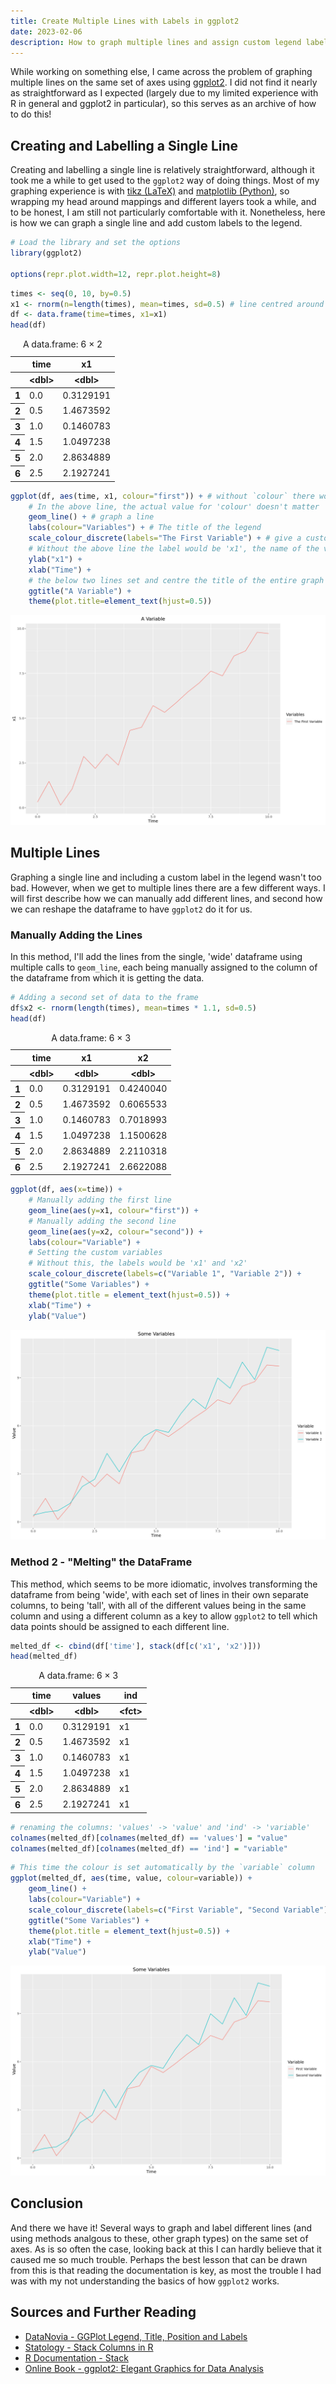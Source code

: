 ```yaml
---
title: Create Multiple Lines with Labels in ggplot2
date: 2023-02-06
description: How to graph multiple lines and assign custom legend labels using the ggplot2 package for R
---
```


While working on something else, I came across the problem of graphing multiple lines on the same set of axes using [ggplot2](https://ggplot2.tidyverse.org/). I did not find it nearly as straightforward as I expected (largely due to my limited experience with R in general and ggplot2 in particular), so this serves as an archive of how to do this!

## Creating and Labelling a Single Line

Creating and labelling a single line is relatively straightforward, although it took me a while to get used to the `ggplot2` way of doing things. Most of my graphing experience is with [tikz (LaTeX)](https://github.com/pgf-tikz/pgf) and [matplotlib (Python)](https://matplotlib.org/), so wrapping my head around mappings and different layers took a while, and to be honest, I am still not particularly comfortable with it. Nonetheless, here is how we can graph a single line and add custom labels to the legend.

```R
# Load the library and set the options
library(ggplot2)

options(repr.plot.width=12, repr.plot.height=8)
```

```R
times <- seq(0, 10, by=0.5)
x1 <- rnorm(n=length(times), mean=times, sd=0.5) # line centred around y = x but with some error
df <- data.frame(time=times, x1=x1)
head(df)
```

<table class="dataframe">
<caption>A data.frame: 6 × 2</caption>
<thead>
	<tr><th></th><th scope=col>time</th><th scope=col>x1</th></tr>
	<tr><th></th><th scope=col>&lt;dbl&gt;</th><th scope=col>&lt;dbl&gt;</th></tr>
</thead>
<tbody>
	<tr><th scope=row>1</th><td>0.0</td><td>0.3129191</td></tr>
	<tr><th scope=row>2</th><td>0.5</td><td>1.4673592</td></tr>
	<tr><th scope=row>3</th><td>1.0</td><td>0.1460783</td></tr>
	<tr><th scope=row>4</th><td>1.5</td><td>1.0497238</td></tr>
	<tr><th scope=row>5</th><td>2.0</td><td>2.8634889</td></tr>
	<tr><th scope=row>6</th><td>2.5</td><td>2.1927241</td></tr>
</tbody>
</table>

```R
ggplot(df, aes(time, x1, colour="first")) + # without `colour` there would be no legend entry
	# In the above line, the actual value for 'colour' doesn't matter
	geom_line() + # graph a line
	labs(colour="Variables") + # The title of the legend
	scale_colour_discrete(labels="The First Variable") + # give a custom label to the single line
	# Without the above line the label would be 'x1', the name of the variable
	ylab("x1") +
	xlab("Time") +
	# the below two lines set and centre the title of the entire graph
	ggtitle("A Variable") +
	theme(plot.title=element_text(hjust=0.5))
```

![Single line with label](./resources/single-line.png)

## Multiple Lines

Graphing a single line and including a custom label in the legend wasn't too bad. However, when we get to multiple lines there are a few different ways. I will first describe how we can manually add different lines, and second how we can reshape the dataframe to have `ggplot2` do it for us.

### Manually Adding the Lines

In this method, I'll add the lines from the single, 'wide' dataframe using multiple calls to `geom_line`, each being manually assigned to the column of the dataframe from which it is getting the data.

```R
# Adding a second set of data to the frame
df$x2 <- rnorm(length(times), mean=times * 1.1, sd=0.5)
head(df)
```

<table class="dataframe">
<caption>A data.frame: 6 × 3</caption>
<thead>
	<tr><th></th><th scope=col>time</th><th scope=col>x1</th><th scope=col>x2</th></tr>
	<tr><th></th><th scope=col>&lt;dbl&gt;</th><th scope=col>&lt;dbl&gt;</th><th scope=col>&lt;dbl&gt;</th></tr>
</thead>
<tbody>
	<tr><th scope=row>1</th><td>0.0</td><td>0.3129191</td><td>0.4240040</td></tr>
	<tr><th scope=row>2</th><td>0.5</td><td>1.4673592</td><td>0.6065533</td></tr>
	<tr><th scope=row>3</th><td>1.0</td><td>0.1460783</td><td>0.7018993</td></tr>
	<tr><th scope=row>4</th><td>1.5</td><td>1.0497238</td><td>1.1500628</td></tr>
	<tr><th scope=row>5</th><td>2.0</td><td>2.8634889</td><td>2.2110318</td></tr>
	<tr><th scope=row>6</th><td>2.5</td><td>2.1927241</td><td>2.6622088</td></tr>
</tbody>
</table>

```R
ggplot(df, aes(x=time)) +
	# Manually adding the first line
	geom_line(aes(y=x1, colour="first")) +
	# Manually adding the second line
	geom_line(aes(y=x2, colour="second")) +
	labs(colour="Variable") +
	# Setting the custom variables
	# Without this, the labels would be 'x1' and 'x2'
	scale_colour_discrete(labels=c("Variable 1", "Variable 2")) +
	ggtitle("Some Variables") +
	theme(plot.title = element_text(hjust=0.5)) +
	xlab("Time") +
	ylab("Value")
```

![Multiple lines with labels](./resources/multiple-lines-1.png)

### Method 2 - "Melting" the DataFrame

This method, which seems to be more idiomatic, involves transforming the dataframe from being 'wide', with each set of lines in their own separate columns, to being 'tall', with all of the different values being in the same column and using a different column as a key to allow `ggplot2` to tell which data points should be assigned to each different line.

```R
melted_df <- cbind(df['time'], stack(df[c('x1', 'x2')]))
head(melted_df)
```

<table class="dataframe">
<caption>A data.frame: 6 × 3</caption>
<thead>
	<tr><th></th><th scope=col>time</th><th scope=col>values</th><th scope=col>ind</th></tr>
	<tr><th></th><th scope=col>&lt;dbl&gt;</th><th scope=col>&lt;dbl&gt;</th><th scope=col>&lt;fct&gt;</th></tr>
</thead>
<tbody>
	<tr><th scope=row>1</th><td>0.0</td><td>0.3129191</td><td>x1</td></tr>
	<tr><th scope=row>2</th><td>0.5</td><td>1.4673592</td><td>x1</td></tr>
	<tr><th scope=row>3</th><td>1.0</td><td>0.1460783</td><td>x1</td></tr>
	<tr><th scope=row>4</th><td>1.5</td><td>1.0497238</td><td>x1</td></tr>
	<tr><th scope=row>5</th><td>2.0</td><td>2.8634889</td><td>x1</td></tr>
	<tr><th scope=row>6</th><td>2.5</td><td>2.1927241</td><td>x1</td></tr>
</tbody>
</table>

```R
# renaming the columns: 'values' -> 'value' and 'ind' -> 'variable'
colnames(melted_df)[colnames(melted_df) == 'values'] = "value"
colnames(melted_df)[colnames(melted_df) == 'ind'] = "variable"
```

```R
# This time the colour is set automatically by the `variable` column
ggplot(melted_df, aes(time, value, colour=variable)) +
	geom_line() +
	labs(colour="Variable") +
	scale_colour_discrete(labels=c("First Variable", "Second Variable")) +
	ggtitle("Some Variables") +
	theme(plot.title = element_text(hjust=0.5)) +
	xlab("Time") +
	ylab("Value")
```

![Multiple lines with labels](./resources/multiple-lines-2.png)

## Conclusion

And there we have it! Several ways to graph and label different lines (and using methods analgous to these, other graph types) on the same set of axes. As is so often the case, looking back at this I can hardly believe that it caused me so much trouble. Perhaps the best lesson that can be drawn from this is that reading the documentation is key, as most the trouble I had was with my not understanding the basics of how `ggplot2` works.

## Sources and Further Reading

-   [DataNovia - GGPlot Legend, Title, Position and Labels](https://www.datanovia.com/en/blog/ggplot-legend-title-position-and-labels)
-   [Statology - Stack Columns in R](https://www.statology.org/stack-columns-in-r/)
-   [R Documentation - Stack](https://www.rdocumentation.org/packages/utils/versions/3.6.2/topics/stack)
-   [Online Book - ggplot2: Elegant Graphics for Data Analysis](https://ggplot2-book.org/)

